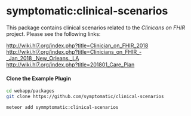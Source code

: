# symptomatic:clinical-scenarios

This package contains clinical scenarios related to the *Clinicans on FHIR* project.  Please see the following links:  

http://wiki.hl7.org/index.php?title=Clinician_on_FHIR_2018   
http://wiki.hl7.org/index.php?title=Clinicians_on_FHIR_-_Jan_2018,_New_Orleans._LA   
http://wiki.hl7.org/index.php?title=201801_Care_Plan  


#### Clone the Example Plugin      

```bash
cd webapp/packages
git clone https://github.com/symptomatic/clinical-scenarios  

meteor add symmptomatic:clinical-scenarios  
```

